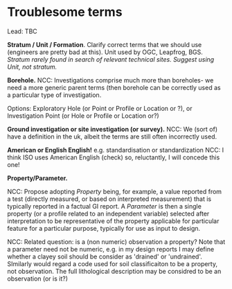 # Troublesome terms

Lead: TBC

**Stratum / Unit / Formation**.
Clarify correct terms that we should use (engineers are pretty bad at this).
Unit used by OGC, Leapfrog, BGS.
*Stratum rarely found in search of relevant technical sites. Suggest using Unit, not stratum.*


**Borehole.**
NCC: Investigations comprise much more than boreholes- we need a more generic parent terms (then borehole can be correctly used as a particular type of investigation.

Options: Exploratory Hole (or Point or Profile or Location or ?), or Investigation Point (or Hole or Profile or Location or?)

**Ground investigation or site investigation (or survey).**
NCC: We (sort of) have a definition in the uk, albeit the terms are still often incorrectly used.

**American or English English!**
e.g. standardisation or standardization
NCC: I think ISO uses American English (check) so, reluctantly, I will concede this one!

**Property/Parameter.**

NCC: Propose adopting *Property* being, for example, a value reported from a test (directly measured, or based on interpreted measurement) that is typically reported in a factual GI report. A *Parameter* is then a single property (or a profile related to an independent variable) selected after interpretation to be representative of the property applicable for particular feature for a particular purpose, typically for use as input to design.

NCC: Related question: is a (non numeric) observation a property? Note that a parameter need not be numeric, e.g. in my design reports I may define whether a clayey soil should be consider as 'drained' or 'undrained'. SImilarly would regard a code used for soil classificaiton to be a property, not observation. The full lithological description may be considred to be an observation (or is it?)
